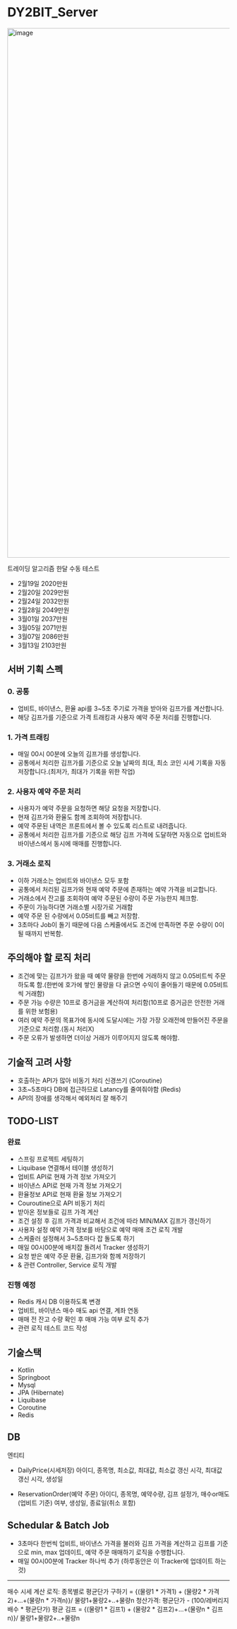 # DY2BIT_Server
<img width="1200" alt="image" src="https://user-images.githubusercontent.com/39155520/161865502-135df50a-6918-4fe2-aefd-0244a5e7211a.png">

트레이딩 알고리즘 한달 수동 테스트
- 2월19일 2020만원
- 2월20일 2029만원
- 2월24일 2032만원
- 2월28일 2049만원
- 3월01일 2037만원
- 3월05일 2071만원
- 3월07일 2086만원
- 3월13일 2103만원

## 서버 기획 스펙
### 0. 공통 
- 업비트, 바이낸스, 환율 api를 3~5초 주기로 가격을 받아와 김프가를 계산합니다.
- 해당 김프가를 기준으로 가격 트래킹과 사용자 예약 주문 처리를 진행합니다.
### 1. 가격 트래킹
- 매일 00시 00분에 오늘의 김프가를 생성합니다.
- 공통에서 처리한 김프가를 기준으로 오늘 날짜의 최대, 최소 코인 시세 기록을 자동 저장합니다.(최저가, 최대가 기록을 위한 작업)
### 2. 사용자 예약 주문 처리
- 사용자가 예약 주문을 요청하면 해당 요청을 저장합니다.
- 현재 김프가와 환율도 함께 조회하여 저장합니다.
- 예약 주문된 내역은 프론트에서 볼 수 있도록 리스트로 내려줍니다.
- 공통에서 처리한 김프가를 기준으로 해당 김프 가격에 도달하면 자동으로 업비트와 바이낸스에서 동시에 매매를 진행합니다.
### 3. 거래소 로직
- 이하 거래소는 업비트와 바이낸스 모두 포함
- 공통에서 처리된 김프가와 현재 예약 주문에 존재하는 예약 가격을 비교합니다.
- 거래소에서 잔고를 조회하여 예약 주문된 수량이 주문 가능한지 체크함.
- 주문이 가능하다면 거래소별 시장가로 거래함
- 예약 주문 된 수량에서 0.05비트를 빼고 저장함.
- 3초마다 Job이 돌기 때문에 다음 스케줄에서도 조건에 만족하면 주문 수량이 0이 될 때까지 반복함.

## 주의해야 할 로직 처리
- 조건에 맞는 김프가가 왔을 때 예약 물량을 한번에 거래하지 않고 0.05비트씩 주문 하도록 함.(한번에 호가에 쌓인 물량을 다 긁으면 수익이 줄어들기 때문에 0.05비트씩 거래함) 
- 주문 가능 수량은 10프로 증거금을 계산하여 처리함(10프로 증거금은 안전한 거래를 위한 보험용)
- 여러 예약 주문의 목표가에 동시에 도달시에는 가장 가장 오래전에 만들어진 주문을 기준으로 처리함.(동시 처리X)
- 주문 오류가 발생하면 더이상 거래가 이루어지지 않도록 해야함.

## 기술적 고려 사항
- 호출하는 API가 많아 비동기 처리 신경쓰기 (Coroutine)
- 3초~5초마다 DB에 접근하므로 Latancy를 줄여줘야함 (Redis)
- API의 장애를 생각해서 예외처리 잘 해주기

## TODO-LIST
### 완료
- 스프링 프로젝트 세팅하기
- Liquibase 연결해서 테이블 생성하기
- 업비트 API로 현재 가격 정보 가져오기
- 바이낸스 API로 현재 가격 정보 가져오기
- 환율정보 API로 현재 환율 정보 가져오기
- Couroutine으로 API 비동기 처리
- 받아온 정보들로 김프 가격 계산
- 조건 설정 후 김프 가격과 비교해서 조건에 따라 MIN/MAX 김프가 갱신하기
- 사용자 설정 예약 가격 정보를 바탕으로 예약 매매 조건 로직 개발
- 스케줄러 설정해서 3~5초마다 잡 돌도록 하기
- 매일 00시00분에 배치잡 돌려서 Tracker 생성하기
- 요청 받은 예약 주문 환율, 김프가와 함께 저장하기
- & 관련 Controller, Service 로직 개발

### 진행 예정
- Redis 캐시 DB 이용하도록 변경
- 업비트, 바이낸스 매수 매도 api 연결, 계좌 연동
- 매매 전 잔고 수량 확인 후 매매 가능 여부 로직 추가
- 관련 로직 테스트 코드 작성

## 기술스택
- Kotlin
- Springboot
- Mysql
- JPA (Hibernate)
- Liquibase
- Coroutine
- Redis

## DB
엔티티
- DailyPrice(시세저장)
아이디, 종목명, 최소값, 최대값, 최소값 갱신 시각, 최대값 갱신 시각, 생성일

- ReservationOrder(예약 주문)
아이디, 종목명, 예약수량, 김프 설정가, 매수or매도(업비트 기준) 여부, 생성일, 종료일(취소 포함)

## Schedular & Batch Job
- 3초마다 한번씩 업비트, 바이낸스 가격을 불러와 김프 가격을 계산하고 김프를 기준으로 min, max 업데이트, 예약 주문 매매하기 로직을 수행합니다.
- 매일 00시00분에 Tracker 하나씩 추가 (하루동안은 이 Tracker에 업데이트 하는 것)

<hr>
매수 시세 계산 로직: 종목별로 평균단가 구하기 = {(물량1 * 가격1) + (물량2 * 가격2)+...+(물량n * 가격n)}/ 물량1+물량2+..+물량n
청산가격: 평균단가 - (100/레버리지 배수 * 평균단가)
평균 김프 = {(물량1 * 김프1) + (물량2 * 김프2)+...+(물량n * 김프n)}/ 물량1+물량2+..+물량n

